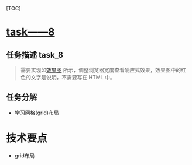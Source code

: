 ﻿[TOC]

# [task——8](http://ife.baidu.com/task/detail?taskId=8)
## 任务描述 task_8
 
>    需要实现如[效果图](http://7xrp04.com1.z0.glb.clouddn.com/task_1_8_1.png) 所示，调整浏览器宽度查看响应式效果，效果图中的红色的文字是说明，不需要写在 HTML 中。




## 任务分解
* 学习网格(grid)布局

# 技术要点
* grid布局


